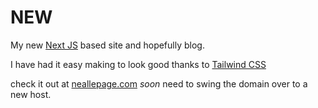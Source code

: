 # NEW 

My new [Next JS](https://nextjs.org/) based site and hopefully blog. 

I have had it easy making to look good thanks to [Tailwind CSS](https://tailwindcss.com)

check it out at [neallepage.com](https://neallepage.com) *soon* need to swing the domain over to a new host.     